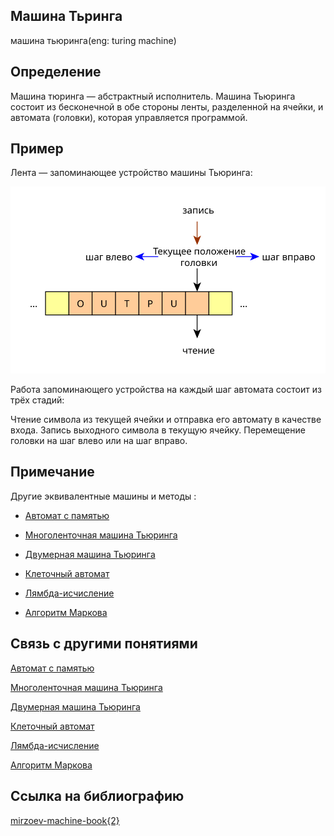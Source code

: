 ## Машина Тьринга
машина тьюринга(eng: turing machine)
## Определение 
Машина тюринга — абстрактный исполнитель. Машина Тьюринга состоит из бесконечной в обе стороны ленты, разделенной на ячейки, и автомата (головки), которая управляется программой.
## Пример
Лента — запоминающее устройство машины Тьюринга:

![tm_memory](../images/tm_memory.svg)

Работа запоминающего устройства на каждый шаг автомата состоит из трёх стадий:

Чтение символа из текущей ячейки и отправка его автомату в качестве входа.
Запись выходного символа в текущую ячейку.
Перемещение головки на шаг влево или на шаг вправо.
## Примечание
Другие эквивалентные машины и методы :

-  [Автомат с памятью](automatic_machine_with_memory.md)

-  [Многоленточная машина Тьюринга](multiband_turing_machine.md)

-  [Двумерная машина Тьюринга](two-dimensional_turing_machine.md)

-  [Клеточный автомат](cellular_automaton.md)

-  [Лямбда-исчисление](lambda_calculus.md)

-  [Алгоритм Маркова](markov_algorithm.md)




## Связь с другими понятиями

[Автомат с памятью](automatic_machine_with_memory.md)

[Многоленточная машина Тьюринга](multiband_turing_machine.md)

[Двумерная машина Тьюринга](two-dimensional_turing_machine.md)

[Клеточный автомат](cellular_automaton.md)

[Лямбда-исчисление](lambda_calculus.md)

[Алгоритм Маркова](markov_algorithm.md)


## Ссылка на библиографию
[mirzoev-machine-book{2}](../bibliography/mirzoev-machine-book%7B2%7D.md)
